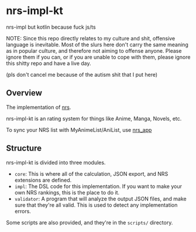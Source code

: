 # nrs-impl-kt

nrs-impl but kotlin because fuck js/ts

NOTE: Since this repo directly relates to my culture and shit, offensive language is inevitable. Most of the slurs here don't carry the same meaning as in popular culture, and therefore not aiming to offense anyone. Please ignore them if you can, or if you are unable to cope with them, please ignore this shitty repo and have a live day.

(pls don't cancel me because of the autism shit that I put here)

## Overview

The implementation of [nrs](https://github.com/ngoduyanh/nrs).

nrs-impl-kt is an rating system for things like Anime, Manga, Novels, etc.

To sync your NRS list with MyAnimeList/AniList, use [nrs_app](https://github.com/ngoduyanh/nrs_app)

## Structure

nrs-impl-kt is divided into three modules.

* `core`: This is where all of the calculation, JSON export, and NRS extensions are defined.
* `impl`: The DSL code for this implementation. If you want to make your own NRS rankings, this is the place to do it.
* `validator`: A program that will analyze the output JSON files, and make sure that they're all valid. This is used to detect any implementation errors.

Some scripts are also provided, and they're in the `scripts/` directory.

